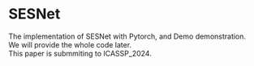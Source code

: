 # SESNet
The implementation of SESNet with Pytorch, and Demo demonstration. \
We will provide the whole code later. \
This paper is submmiting to ICASSP_2024. 
